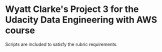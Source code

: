 # Wyatt Clarke's Project 3 for the Udacity Data Engineering with AWS course

Scripts are included to satisfy the rubric requirements.
